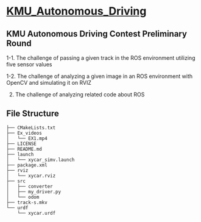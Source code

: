 # [KMU_Autonomous_Driving](https://github.com/AnJinHyeok/KMU_Autonomous_Driving)

## KMU Autonomous Driving Contest Preliminary Round
1-1. The challenge of passing a given track in the ROS environment utilizing five sensor values

1-2. The challenge of analyzing a given image in an ROS environment with OpenCV and simulating it on RVIZ

2. The challenge of analyzing related code about ROS

## File Structure
```
├── CMakeLists.txt
├── Ex_videos
│   └── EX1.mp4
├── LICENSE
├── README.md
├── launch
│   └── xycar_simv.launch
├── package.xml
├── rviz
│   └── xycar.rviz
├── src
│   ├── converter
│   ├── my_driver.py
│   └── odom
├── track-s.mkv
└── urdf
    └── xycar.urdf
```